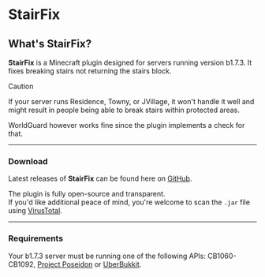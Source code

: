# StairFix
## What's StairFix?
**StairFix** is a Minecraft plugin designed for servers running version b1.7.3. It fixes breaking stairs not returning the stairs block.

> [!CAUTION]
> If your server runs Residence, Towny, or JVillage, it won't handle it well and might result in people being able to break stairs within protected areas.
>
> WorldGuard however works fine since the plugin implements a check for that.

---
### Download
Latest releases of **StairFix** can be found here on [GitHub](https://github.com/AleksandarHaralanov/StairFix/releases).<br>

The plugin is fully open-source and transparent.<br>
If you'd like additional peace of mind, you're welcome to scan the `.jar` file using [VirusTotal](https://www.virustotal.com/gui/home/upload).

---
### Requirements
Your b1.7.3 server must be running one of the following APIs: CB1060-CB1092, [Project Poseidon](https://github.com/retromcorg/Project-Poseidon) or [UberBukkit](https://github.com/Moresteck/Project-Poseidon-Uberbukkit).
